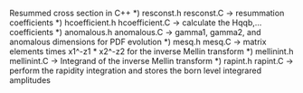 Resummed cross section in C++
*) resconst.h resconst.C -> resummation coefficients
*) hcoefficient.h hcoefficient.C -> calculate the Hqqb,... coefficients
*) anomalous.h anomalous.C -> gamma1, gamma2, and anomalous dimensions for PDF evolution
*) mesq.h mesq.C -> matrix elements times x1^-z1 * x2^-z2 for the inverse Mellin transform
*) mellinint.h mellinint.C -> Integrand of the inverse Mellin transform
*) rapint.h rapint.C -> perform the rapidity integration and stores the born level integrared amplitudes